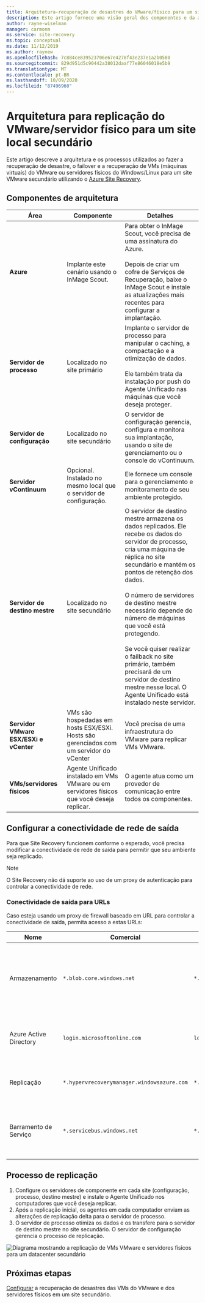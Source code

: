 ```yaml
---
title: Arquitetura-recuperação de desastres do VMware/físico para um site secundário com Azure Site Recovery
description: Este artigo fornece uma visão geral dos componentes e da arquitetura usados durante a recuperação de desastres de VMs VMware locais ou servidores físicos Windows / Linux para um site VMware secundário com o Azure Site Recovery.
author: rayne-wiselman
manager: carmonm
ms.service: site-recovery
ms.topic: conceptual
ms.date: 11/12/2019
ms.author: raynew
ms.openlocfilehash: 7c884ce839523706e67e4278f43e237e1a2b0580
ms.sourcegitcommit: 829d951d5c90442a38012daaf77e86046018e5b9
ms.translationtype: MT
ms.contentlocale: pt-BR
ms.lasthandoff: 10/09/2020
ms.locfileid: "87496960"
---
```

# <a name="architecture-for-vmwarephysical-server-replication-to-a-secondary-on-premises-site"></a>Arquitetura para replicação do VMware/servidor físico para um site local secundário

Este artigo descreve a arquitetura e os processos utilizados ao fazer a recuperação de desastre, o failover e a recuperação de VMs (máquinas virtuais) do VMware ou servidores físicos do Windows/Linux para um site VMware secundário utilizando o [Azure Site Recovery](site-recovery-overview.md).


## <a name="architectural-components"></a>Componentes de arquitetura

**Área** | **Componente** | **Detalhes**
--- | --- | ---
**Azure** | Implante este cenário usando o InMage Scout. | Para obter o InMage Scout, você precisa de uma assinatura do Azure.<br/><br/> Depois de criar um cofre de Serviços de Recuperação, baixe o InMage Scout e instale as atualizações mais recentes para configurar a implantação.
**Servidor de processo** | Localizado no site primário | Implante o servidor de processo para manipular o caching, a compactação e a otimização de dados.<br/><br/> Ele também trata da instalação por push do Agente Unificado nas máquinas que você deseja proteger.
**Servidor de configuração** | Localizado no site secundário | O servidor de configuração gerencia, configura e monitora sua implantação, usando o site de gerenciamento ou o console do vContinuum.
**Servidor vContinuum** | Opcional. Instalado no mesmo local que o servidor de configuração. | Ele fornece um console para o gerenciamento e monitoramento de seu ambiente protegido.
**Servidor de destino mestre** | Localizado no site secundário | O servidor de destino mestre armazena os dados replicados. Ele recebe os dados do servidor de processo, cria uma máquina de réplica no site secundário e mantém os pontos de retenção dos dados.<br/><br/> O número de servidores de destino mestre necessário depende do número de máquinas que você está protegendo.<br/><br/> Se você quiser realizar o failback no site primário, também precisará de um servidor de destino mestre nesse local. O Agente Unificado está instalado neste servidor.
**Servidor VMware ESX/ESXi e vCenter** |  VMs são hospedadas em hosts ESX/ESXi. Hosts são gerenciados com um servidor do vCenter | Você precisa de uma infraestrutura do VMware para replicar VMs VMware.
**VMs/servidores físicos** |  Agente Unificado instalado em VMs VMware ou em servidores físicos que você deseja replicar. | O agente atua como um provedor de comunicação entre todos os componentes.

## <a name="set-up-outbound-network-connectivity"></a>Configurar a conectividade de rede de saída

Para que Site Recovery funcionem conforme o esperado, você precisa modificar a conectividade de rede de saída para permitir que seu ambiente seja replicado.

> [!NOTE]
> O Site Recovery não dá suporte ao uso de um proxy de autenticação para controlar a conectividade de rede.

### <a name="outbound-connectivity-for-urls"></a>Conectividade de saída para URLs

Caso esteja usando um proxy de firewall baseado em URL para controlar a conectividade de saída, permita acesso a estas URLs:

| **Nome**                  | **Comercial**                               | **Governo**                                 | **Descrição** |
| ------------------------- | -------------------------------------------- | ---------------------------------------------- | ----------- |
| Armazenamento                   | `*.blob.core.windows.net`                  | `*.blob.core.usgovcloudapi.net`              | Permite que os dados sejam gravados da VM para a conta de armazenamento de cache da região de origem. |
| Azure Active Directory    | `login.microsoftonline.com`                | `login.microsoftonline.us`                   | Fornece autorização e autenticação para as URLs do serviço Site Recovery. |
| Replicação               | `*.hypervrecoverymanager.windowsazure.com` | `*.hypervrecoverymanager.windowsazure.com`   | Permite que a VM se comunique com o serviço Site Recovery. |
| Barramento de Serviço               | `*.servicebus.windows.net`                 | `*.servicebus.usgovcloudapi.net`             | Permite que a VM grave o monitoramento do Site Recovery e os dados de diagnóstico. |

## <a name="replication-process"></a>Processo de replicação

1. Configure os servidores de componente em cada site (configuração, processo, destino mestre) e instale o Agente Unificado nos computadores que você deseja replicar.
2. Após a replicação inicial, os agentes em cada computador enviam as alterações de replicação delta para o servidor de processo.
3. O servidor de processo otimiza os dados e os transfere para o servidor de destino mestre no site secundário. O servidor de configuração gerencia o processo de replicação.

![Diagrama mostrando a replicação de VMs VMware e servidores físicos para um datacenter secundário](./media/site-recovery-components/vmware-to-vmware.png)



## <a name="next-steps"></a>Próximas etapas

[Configurar](vmware-physical-secondary-disaster-recovery.md) a recuperação de desastres das VMs do VMware e dos servidores físicos em um site secundário.
